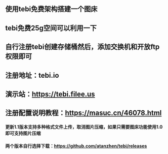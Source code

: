 ## 使用tebi免费架构搭建一个图床
## tebi免费25g空间可以利用一下
## 自行注册tebi创建存储桶然后，添加交换机和开放ftp权限即可
## 注册地址：tebi.io
## 演示站：https://tebi.filee.us
## 注册配置说明教程：https://masuc.cn/46078.html

#### 更新1.1版本支持多种格式文件上传，取消图片压缩，如果只需要图床功能使用1.0即可支持图片压缩
#### 两个版本自行选择下载：https://github.com/atanzhen/tebi/releases
